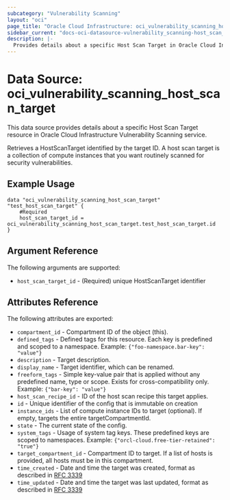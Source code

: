 ```yaml
---
subcategory: "Vulnerability Scanning"
layout: "oci"
page_title: "Oracle Cloud Infrastructure: oci_vulnerability_scanning_host_scan_target"
sidebar_current: "docs-oci-datasource-vulnerability_scanning-host_scan_target"
description: |-
  Provides details about a specific Host Scan Target in Oracle Cloud Infrastructure Vulnerability Scanning service
---
```


# Data Source: oci_vulnerability_scanning_host_scan_target
This data source provides details about a specific Host Scan Target resource in Oracle Cloud Infrastructure Vulnerability Scanning service.

Retrieves a HostScanTarget identified by the target ID. A host scan target is a collection of compute instances that you want routinely scanned for security vulnerabilities.


## Example Usage

```hcl
data "oci_vulnerability_scanning_host_scan_target" "test_host_scan_target" {
	#Required
	host_scan_target_id = oci_vulnerability_scanning_host_scan_target.test_host_scan_target.id
}
```

## Argument Reference

The following arguments are supported:

* `host_scan_target_id` - (Required) unique HostScanTarget identifier


## Attributes Reference

The following attributes are exported:

* `compartment_id` - Compartment ID of the object (this).
* `defined_tags` - Defined tags for this resource. Each key is predefined and scoped to a namespace. Example: `{"foo-namespace.bar-key": "value"}` 
* `description` - Target description.
* `display_name` - Target identifier, which can be renamed.
* `freeform_tags` - Simple key-value pair that is applied without any predefined name, type or scope. Exists for cross-compatibility only. Example: `{"bar-key": "value"}` 
* `host_scan_recipe_id` - ID of the host scan recipe this target applies.
* `id` - Unique identifier of the config that is immutable on creation
* `instance_ids` - List of compute instance IDs to target (optional). If empty, targets the entire targetCompartmentId.
* `state` - The current state of the config.
* `system_tags` - Usage of system tag keys. These predefined keys are scoped to namespaces. Example: `{"orcl-cloud.free-tier-retained": "true"}` 
* `target_compartment_id` - Compartment ID to target. If a list of hosts is provided, all hosts must be in this compartment.
* `time_created` - Date and time the target was created, format as described in [RFC 3339](https://tools.ietf.org/rfc/rfc3339)
* `time_updated` - Date and time the target was last updated, format as described in [RFC 3339](https://tools.ietf.org/rfc/rfc3339)

